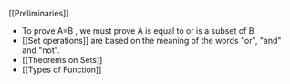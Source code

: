 [[Preliminaries]]

- To prove A=B , we must prove A is equal to or is a subset of B
- [[Set operations]] are based on the meaning of the words "or", "and" and "not".
- [[Theorems on Sets]]
- [[Types of Function]]
